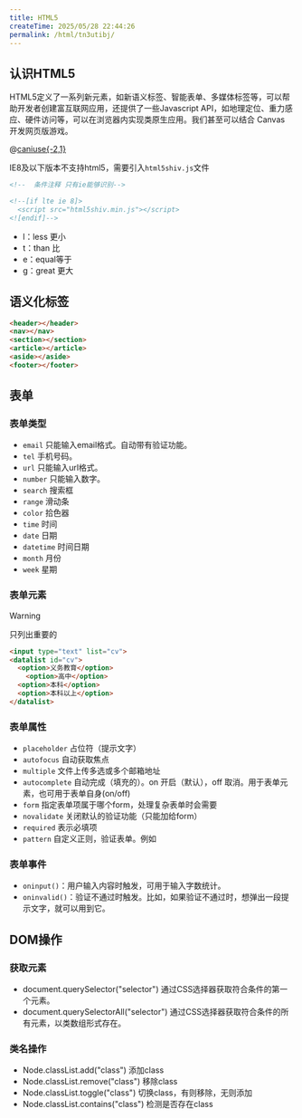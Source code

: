 ```yaml
---
title: HTML5
createTime: 2025/05/28 22:44:26
permalink: /html/tn3utibj/
---
```


## 认识HTML5

HTML5定义了一系列新元素，如新语义标签、智能表单、多媒体标签等，可以帮助开发者创建富互联网应用，还提供了一些Javascript API，如地理定位、重力感应、硬件访问等，可以在浏览器内实现类原生应用。我们甚至可以结合 Canvas 开发网页版游戏。

@[caniuse{-2,1}](mdn-html_elements_a)

IE8及以下版本不支持html5，需要引入`html5shiv.js`文件

```html
<!--  条件注释 只有ie能够识别-->

<!--[if lte ie 8]>
  <script src="html5shiv.min.js"></script>
<![endif]-->
```

- l：less 更小
- t：than 比
- e：equal等于
- g：great 更大

## 语义化标签

```html
<header></header>
<nav></nav>
<section></section>
<article></article>
<aside></aside>
<footer></footer>
```

## 表单

### 表单类型

- `email` 只能输入email格式。自动带有验证功能。
- `tel` 手机号码。
- `url` 只能输入url格式。
- `number` 只能输入数字。
- `search` 搜索框
- `range` 滑动条
- `color` 拾色器
- `time` 时间
- `date` 日期
- `datetime` 时间日期
- `month` 月份
- `week` 星期

### 表单元素

> [!warning]
>
> 只列出重要的

```html
<input type="text" list="cv">
<datalist id="cv">	
  <option>义务教育</option>
 	<option>高中</option>
  <option>本科</option>
  <option>本科以上</option>
</datalist>
```

### 表单属性

- `placeholder` 占位符（提示文字）
- `autofocus` 自动获取焦点
- `multiple` 文件上传多选或多个邮箱地址
- `autocomplete` 自动完成（填充的）。on 开启（默认），off 取消。用于表单元素，也可用于表单自身(on/off)
- `form` 指定表单项属于哪个form，处理复杂表单时会需要
- `novalidate` 关闭默认的验证功能（只能加给form）
- `required` 表示必填项
- `pattern` 自定义正则，验证表单。例如

### 表单事件

- `oninput()`：用户输入内容时触发，可用于输入字数统计。
- `oninvalid()`：验证不通过时触发。比如，如果验证不通过时，想弹出一段提示文字，就可以用到它。

## DOM操作

### 获取元素

- document.querySelector("selector") 通过CSS选择器获取符合条件的第一个元素。
- document.querySelectorAll("selector") 通过CSS选择器获取符合条件的所有元素，以类数组形式存在。

### 类名操作

- Node.classList.add("class") 添加class
- Node.classList.remove("class") 移除class
- Node.classList.toggle("class") 切换class，有则移除，无则添加
- Node.classList.contains("class") 检测是否存在class
